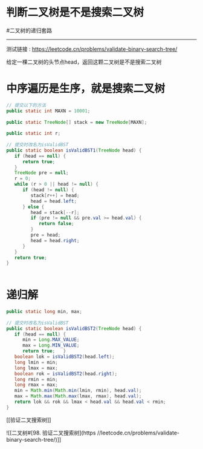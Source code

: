 
# 判断二叉树是不是搜索二叉树

#二叉树的递归套路 


---
测试链接 : https://leetcode.cn/problems/validate-binary-search-tree/

给定一棵二叉树的头节点head，返回这颗二叉树是不是搜索二叉树
# 中序遍历是生序，就是搜索二叉树
``` java
// 提交以下的方法  
public static int MAXN = 10001;  
  
public static TreeNode[] stack = new TreeNode[MAXN];  
  
public static int r;  
  
// 提交时改名为isValidBST  
public static boolean isValidBST1(TreeNode head) {  
   if (head == null) {  
      return true;  
   }  
   TreeNode pre = null;  
   r = 0;  
   while (r > 0 || head != null) {  
      if (head != null) {  
         stack[r++] = head;  
         head = head.left;  
      } else {  
         head = stack[--r];  
         if (pre != null && pre.val >= head.val) {  
            return false;  
         }  
         pre = head;  
         head = head.right;  
      }  
   }  
   return true;  
}  
  

```


# 递归解


``` java
public static long min, max;  
  
// 提交时改名为isValidBST  
public static boolean isValidBST2(TreeNode head) {  
   if (head == null) {  
      min = Long.MAX_VALUE;  
      max = Long.MIN_VALUE;  
      return true;   }  
   boolean lok = isValidBST2(head.left);  
   long lmin = min;  
   long lmax = max;  
   boolean rok = isValidBST2(head.right);  
   long rmin = min;  
   long rmax = max;  
   min = Math.min(Math.min(lmin, rmin), head.val);  
   max = Math.max(Math.max(lmax, rmax), head.val);  
   return lok && rok && lmax < head.val && head.val < rmin;  
}
```


[[验证二叉搜索树]]

![[二叉树#[98. 验证二叉搜索树](https //leetcode.cn/problems/validate-binary-search-tree/)]]